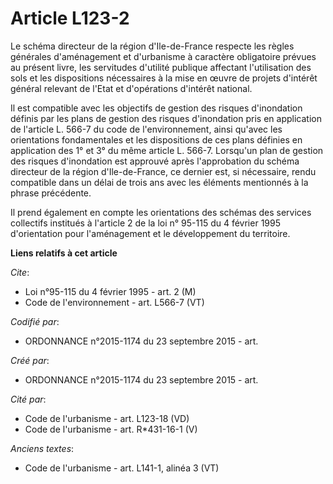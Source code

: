 # Article L123-2

Le schéma directeur de la région d'Ile-de-France respecte les règles générales d'aménagement et d'urbanisme à caractère
obligatoire prévues au présent livre, les servitudes d'utilité publique affectant l'utilisation des sols et les dispositions
nécessaires à la mise en œuvre de projets d'intérêt général relevant de l'Etat et d'opérations d'intérêt national.

Il est compatible avec les objectifs de gestion des risques d'inondation définis par les plans de gestion des risques
d'inondation pris en application de l'article L. 566-7 du code de l'environnement, ainsi qu'avec les orientations
fondamentales et les dispositions de ces plans définies en application des 1° et 3° du même article L. 566-7. Lorsqu'un plan
de gestion des risques d'inondation est approuvé après l'approbation du schéma directeur de la région d'Ile-de-France, ce
dernier est, si nécessaire, rendu compatible dans un délai de trois ans avec les éléments mentionnés à la phrase précédente.

Il prend également en compte les orientations des schémas des services collectifs institués à l'article 2 de la loi n° 95-115
du 4 février 1995 d'orientation pour l'aménagement et le développement du territoire.

**Liens relatifs à cet article**

_Cite_:

  - Loi n°95-115 du 4 février 1995 - art. 2 (M)
  - Code de l'environnement - art. L566-7 (VT)

_Codifié par_:

  - ORDONNANCE n°2015-1174 du 23 septembre 2015 - art.

_Créé par_:

  - ORDONNANCE n°2015-1174 du 23 septembre 2015 - art.

_Cité par_:

  - Code de l'urbanisme - art. L123-18 (VD)
  - Code de l'urbanisme - art. R*431-16-1 (V)

_Anciens textes_:

  - Code de l'urbanisme - art. L141-1, alinéa 3 (VT)

